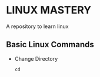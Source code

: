 # LINUX MASTERY
A repository to learn linux

## Basic Linux Commands

- Change Directory

      cd
 
